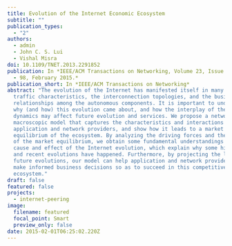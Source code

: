 ```yaml
---
title: Evolution of the Internet Economic Ecosystem
subtitle: ""
publication_types:
  - "2"
authors:
  - admin
  - John C. S. Lui
  - Vishal Misra
doi: 10.1109/TNET.2013.2291852
publication: In *IEEE/ACM Transactions on Networking, Volume 23, Issue 1, pp. 85
  - 98, February 2015.*
publication_short: In *IEEE/ACM Transactions on Networking*
abstract: "The evolution of the Internet has manifested itself in many ways: the
  traffic characteristics, the interconnection topologies, and the business
  relationships among the autonomous components. It is important to understand
  why (and how) this evolution came about, and how the interplay of these
  dynamics may affect future evolution and services. We propose a network-aware,
  macroscopic model that captures the characteristics and interactions of the
  application and network providers, and show how it leads to a market
  equilibrium of the ecosystem. By analyzing the driving forces and the dynamics
  of the market equilibrium, we obtain some fundamental understandings of the
  cause and effect of the Internet evolution, which explain why some historical
  and recent evolutions have happened. Furthermore, by projecting the likely
  future evolutions, our model can help application and network providers to
  make informed business decisions so as to succeed in this competitive
  ecosystem."
draft: false
featured: false
projects:
  - internet-peering
image:
  filename: featured
  focal_point: Smart
  preview_only: false
date: 2015-02-01T06:25:02.220Z
---
```


